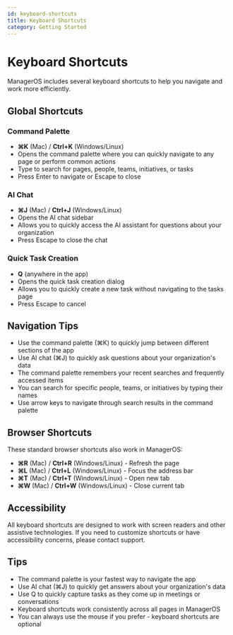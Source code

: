 ```yaml
---
id: keyboard-shortcuts
title: Keyboard Shortcuts
category: Getting Started
---
```


# Keyboard Shortcuts

ManagerOS includes several keyboard shortcuts to help you navigate and work more efficiently.

## Global Shortcuts

### Command Palette

- **⌘K** (Mac) / **Ctrl+K** (Windows/Linux)
- Opens the command palette where you can quickly navigate to any page or perform common actions
- Type to search for pages, people, teams, initiatives, or tasks
- Press Enter to navigate or Escape to close

### AI Chat

- **⌘J** (Mac) / **Ctrl+J** (Windows/Linux)
- Opens the AI chat sidebar
- Allows you to quickly access the AI assistant for questions about your organization
- Press Escape to close the chat

### Quick Task Creation

- **Q** (anywhere in the app)
- Opens the quick task creation dialog
- Allows you to quickly create a new task without navigating to the tasks page
- Press Escape to cancel

## Navigation Tips

- Use the command palette (⌘K) to quickly jump between different sections of the app
- Use AI chat (⌘J) to quickly ask questions about your organization's data
- The command palette remembers your recent searches and frequently accessed items
- You can search for specific people, teams, or initiatives by typing their names
- Use arrow keys to navigate through search results in the command palette

## Browser Shortcuts

These standard browser shortcuts also work in ManagerOS:

- **⌘R** (Mac) / **Ctrl+R** (Windows/Linux) - Refresh the page
- **⌘L** (Mac) / **Ctrl+L** (Windows/Linux) - Focus the address bar
- **⌘T** (Mac) / **Ctrl+T** (Windows/Linux) - Open new tab
- **⌘W** (Mac) / **Ctrl+W** (Windows/Linux) - Close current tab

## Accessibility

All keyboard shortcuts are designed to work with screen readers and other assistive technologies. If you need to customize shortcuts or have accessibility concerns, please contact support.

## Tips

- The command palette is your fastest way to navigate the app
- Use AI chat (⌘J) to quickly get answers about your organization's data
- Use Q to quickly capture tasks as they come up in meetings or conversations
- Keyboard shortcuts work consistently across all pages in ManagerOS
- You can always use the mouse if you prefer - keyboard shortcuts are optional
